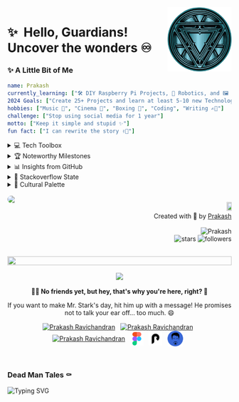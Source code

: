 <img src="./logo/arc.svg" width="144" align="right" hspace="0" />

✨ &nbsp;Hello, Guardians!  Uncover the wonders ♾️
======


<h3>✨ A Little Bit of Me</h3>

```yaml
name: Prakash
currently_learning: ["🛠 DIY Raspberry Pi Projects, 🤖 Robotics, and 🖼️ Computer Vision"]
2024 Goals: ["Create 25+ Projects and learn at least 5-10 new Technologies."]
hobbies: ["Music 🎵", "Cinema 🎥", "Boxing 🥊", "Coding", "Writing ✍🏼"]
challenge: ["Stop using social media for 1 year"]
motto: ["Keep it simple and stupid ✨"]
fun fact: ["I can rewrite the story ✌🏼"]
```


<details>
<summary>💻 Tech Toolbox </summary><br>
  
<table align="center">
  <tr>
    <td align="center" width="96">
        <img src="https://skillicons.dev/icons?i=arduino" alt="icon" width="48" height="48" />
    </td>
    <td align="center" width="96">
      <a href="#macropower-tech">
        <img src="https://skillicons.dev/icons?i=autocad" alt="icon" width="48" height="48" />
      </a>
    </td>
    <td align="center" width="96">
        <img src="https://skillicons.dev/icons?i=babel" alt="icon" width="48" height="48" />
    </td>
    <td align="center" width="96">
        <img src="https://skillicons.dev/icons?i=bash" alt="icon" width="48" height="48" />
    </td>
    <td align="center" width="96">
        <img src="https://skillicons.dev/icons?i=bootstrap" alt="icon" width="48" height="48" />
    </td>
    <td align="center" width="96">
        <img src="https://skillicons.dev/icons?i=c" alt="icon" width="48" height="48" />
    </td>
    <td align="center" width="96">
        <img src="https://skillicons.dev/icons?i=cpp" alt="icon" width="48" height="48" />
    </td>
    <td align="center" width="96">
        <img src="https://skillicons.dev/icons?i=css" alt="icon" width="48" height="48" />
    </td>
    <td align="center" width="96">
        <img src="https://skillicons.dev/icons?i=express" alt="icon" width="48" height="48" />
    </td>
  </tr>
  <tr>
  <td align="center" width="96">
        <img src="https://skillicons.dev/icons?i=figma" alt="icon" width="48" height="48" />
    <td align="center" width="96">
        <img src="https://skillicons.dev/icons?i=git" alt="icon" width="48" height="48" />
    </td>
    <td align="center" width="96"> 
        <img src="https://skillicons.dev/icons?i=github" width="48" height="48" alt="icon" />
    </td>
    <td align="center"  width="96">
        <img src="https://skillicons.dev/icons?i=graphql" width="48" height="48" alt="icon" />
    </td>
    <td align="center"  width="96">
        <img src="https://skillicons.dev/icons?i=html" width="48" height="48" alt="icon" />
    </td>
    <td align="center" width="96">
        <img src="https://skillicons.dev/icons?i=js" width="48" height="48" alt="icon" />
    </td>
    <td align="center"  width="96">
        <img src="https://skillicons.dev/icons?i=jquery" width="48" height="48" alt="icon" />
    </td>
    <td align="center" width="96">
        <img src="https://skillicons.dev/icons?i=md" width="48" height="48" alt="icon" />
    </td>
    <td align="center" width="96">
        <img src="https://skillicons.dev/icons?i=matlab" width="48" height="48" alt="icon" />
    </td>
  </tr>
 <tr>
      <td align="center" width="96">
        <img src="https://skillicons.dev/icons?i=netlify" width="48" height="48" alt="icon" />
    </td>
        <td align="center" width="96">
        <img src="https://skillicons.dev/icons?i=nextjs" width="48" height="48" alt="icon" />
      </td>
      </td>
    <td align="center" width="96">
        <img src="https://skillicons.dev/icons?i=nodejs" width="48" height="48" alt="icon" />
    </td>
            <td align="center" width="96">
        <img src="https://skillicons.dev/icons?i=notion" width="48" height="48" alt="icon" />
    </td>
              <td align="center" width="96">
        <img src="https://skillicons.dev/icons?i=npm" width="48" height="48" alt="icon" />
    </td>
              <td align="center" width="96">
        <img src="https://skillicons.dev/icons?i=opencv" width="48" height="48" alt="icon" />
    </td>
              <td align="center" width="96">
        <img src="https://skillicons.dev/icons?i=powershell" width="48" height="48" alt="icon" />
    </td>
              <td align="center" width="96">
        <img src="https://skillicons.dev/icons?i=py" width="48" height="48" alt="icon" />
    </td>
    <td align="center" width="96">
        <img src="https://skillicons.dev/icons?i=r" width="48" height="48" alt="icon" />
    </td>
 </tr>
 <tr>
      <td align="center" width="96">
        <img src="https://skillicons.dev/icons?i=raspberrypi" width="48" height="48" alt="icon" />
    </td>
        <td align="center" width="96">
        <img src="https://skillicons.dev/icons?i=react" width="48" height="48" alt="icon" />
      </td>
      </td>
    <td align="center" width="96">
        <img src="https://skillicons.dev/icons?i=sass" width="48" height="48" alt="icon" />
    </td>
            <td align="center" width="96">
        <img src="https://skillicons.dev/icons?i=svelte" width="48" height="48" alt="icon" />
    </td>
              <td align="center" width="96">
        <img src="https://skillicons.dev/icons?i=svg" width="48" height="48" alt="icon" />
    </td>
              <td align="center" width="96">
        <img src="https://skillicons.dev/icons?i=tailwind" width="48" height="48" alt="icon" />
    </td>
              <td align="center" width="96">
        <img src="https://skillicons.dev/icons?i=ts" width="48" height="48" alt="icon" />
    </td>
              <td align="center" width="96">
        <img src="https://skillicons.dev/icons?i=vercel" width="48" height="48" alt="icon" />
    </td>
    <td align="center" width="96">
        <img src="https://skillicons.dev/icons?i=vscode" width="48" height="48" alt="icon" />
    </td>
 </tr>
</table>

</details>


<details>
<summary>🏆 Noteworthy Milestones</summary>

<div align="center">
<img src="https://github-profile-trophy.vercel.app/?username=PrakasRavichandran&theme=juicyfresh&no-bg=true&no-frame=true&row=1&column=4&title=MultiLanguage,Commits,PullRequest,Reviews">
 </div>

<div align="center">
<img src="https://github-profile-trophy.vercel.app/?username=PrakasRavichandran&theme=juicyfresh&no-bg=true&no-frame=true&row=1&column=4&title=Repositories,Organizations,Stars,Followers">
 </div>
 </details>


<details>
<summary>📊 Insights from GitHub </summary>
<br>
  
| <img align="center" src="https://github-readme-stats.vercel.app/api?username=PrakasRavichandran&rank_icon=github&show_icons=true&count_private=true&theme=darcula&hide_border=true&bg_color=00000000" alt="Prakash Ravichandran's GitHub stats" /> | <img align="center" src="https://github-readme-stats.vercel.app/api/top-langs/?username=PrakasRavichandran&layout=compact&hide_border=true&theme=darcula&bg_color=00000000&hide=html&langs_count=8" alt="Prakash Ravichandran's GitHub stats" /> | <img align="center" src="https://github-readme-streak-stats.herokuapp.com?user=PrakasRavichandran&theme=darcula&hide_border=true&background=FFFFFF00" alt="Prakash Ravichandran's Github Streak Stats" /> |
| ------------- | ------------- | ------------- |

<img align="center" src="https://github-readme-activity-graph.vercel.app/graph?username=PrakasRavichandran&custom_title=Prakash's%20GitHub%20Activity%20Graph&hide_border=true&bg_color=0D111700&color=BA5F17&line=BA5F17&point=BA5F17&area_color=FFFFFF&title_color=FFFFFF&area=true" alt="Prakash Ravichandran's Github Streak Stats" />

</details>


<details>
<summary>🐾 Stackoverflow State</summary>
<p  align="center">
  <img src="https://github-stackoverflow-readme.vercel.app/?userId=23835004">
</p>
</details>


<details>
<summary>🌈 Cultural Palette</summary>

<table border=1 border-radius: 10px; align="center">
      <td  align="center"padding-top:500;">
         <a href="https://prakashdairies.netlify.app/"> <img src="./logo/bloggy.png" width="100" height="30%"> </a>
            <h6 align="center">Writing 📝</h6>
      </td>
      <td  align="center"padding-top:500;">
         <a href="https://literal.club/prakasravichandran/book/rework-kljqe"> <img src="https://assets.literal.club/2/ckhdifujx05050zkhkan41tmr.jpg" width="100" height="30%" /> </a>
         <h6 align="center">Book 📕</h6>
      </td>
      <td  align="center"padding-top:500;">
         <a href="https://movieecorn.netlify.app/movie/detail/68718"><img src="https://image.tmdb.org/t/p/w342/bV0rWoiRo7pHUTQkh6Oio6irlXO.jpg" width="100" height="30%" /></a>
       <h6 align="center">Movie 🍿</h6>
      </td>
    </tr>
  </table>

</details><br>

<img src="https://nvr-eta.vercel.app/spotify" width="50%" hspace="0" vspace="0" align="left" style="border-radius: 10px;"/>
  
<p align="right">
<a href="https://www.google.com/search?q=groot&oq=groot+&gs_lcrp=EgZjaHJvbWUyBggAEEUYOTIKCAEQABixAxiABDIHCAIQABiABDIKCAMQABixAxiABDIKCAQQABixAxiABDIHCAUQABiABDIHCAYQABiABDIHCAcQABiABDIHCAgQABiABNIBCTE0NTEzajBqMagCALACAA&sourceid=chrome&ie=UTF-8"><img src="https://img.wattpad.com/79d6df258b4fc37f6b8273068e7e9a1644851d83/68747470733a2f2f73332e616d617a6f6e6177732e636f6d2f776174747061642d6d656469612d736572766963652f53746f7279496d6167652f776a696a696353386c65325553513d3d2d3536323033393731302e313532356339636233353463303839353630303637393232373136342e676966" width="15%" height="15%"></a><br> Created with 🧡 by <a href="https://prakashravichandran.com">Prakash</a><br><br><img src="https://komarev.com/ghpvc/?username=PrakasRavichandran&label=Profile%20views&color=0e75b6&style=flat" alt="Prakash"/><br><img src="https://img.shields.io/github/stars/PrakasRavichandran?label=Stars" alt="stars">  <img alt="followers" src="https://img.shields.io/github/followers/PrakasRavichandran?label=Followers&style=social"></p> <br>





<img src="https://user-images.githubusercontent.com/74038190/212284100-561aa473-3905-4a80-b561-0d28506553ee.gif" height="10%" width="100%">

<p align="center">
	<img width="50" src="https://github.githubassets.com/images/spinners/octocat-spinner-64.gif">
<p align="center"><strong>🤷‍♂️ No friends yet, but hey, that's why you're here, right? 🌵</strong></p>
<p align="center">If you want to make Mr. Stark's day, hit him up with a message! He promises not to talk your ear off... too much. 😄</p>
</p>
</p>

<p align="center">
<a href="https://linkedin.com/in/prakashravichandran10" target="blank"><img align="center" src="https://raw.githubusercontent.com/maurodesouza/profile-readme-generator/master/src/assets/icons/social/linkedin/default.svg" alt="Prakash Ravichandran" height="30" width="30" /></a>&nbsp;&nbsp;
<a href="https://www.instagram.com/prakashravichandrann/" target="blank"><img align="center" src="https://raw.githubusercontent.com/rahuldkjain/github-profile-readme-generator/master/src/images/icons/Social/instagram.svg" alt="Prakash Ravichandran" height="30" width="30" /></a>&nbsp;&nbsp;
<a href="https://twitter.com/Prakash_r10" target="blank"><img align="center" src="https://uxwing.com/wp-content/themes/uxwing/download/brands-and-social-media/x-social-media-logo-icon.png" alt="Prakash Ravichandran" height="30" width="30" /></a>&nbsp;&nbsp;
<a href="https://www.figma.com/@prakash_ui" target="blank"><img align="center" src="./logo/fig.svg" alt="Prakash Ravichandran" height="30" width="30" /></a>&nbsp;&nbsp;
<a href="https://prakashdairies.netlify.app/" target="blank"><img align="center" src="./logo/blog.svg" alt="Prakash Ravichandran" height="30" width="30" /></a>&nbsp;&nbsp;
<a href="https://prakashravichandran.com" target="blank"><img align="center" src="./logo/logo-full.svg" alt="Prakash Ravichandran" height="35" width="35" /></a>&nbsp;&nbsp;
</p>
<br>

<h3>Dead Man Tales ⚰️</h3>

<img src="https://readme-typing-svg.demolab.com?font=Jersey+15&weight=350&size=18&pause=1000&color=42F7B9&random=false&width=435&lines=secret+of+happiness+is+freedom%2C;+secret+of+freedom+is+courage." alt="Typing SVG" />


